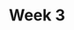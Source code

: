 ---
title: Week 3
weekNumber: 3
days:
  - date: 2020-02-04
    events:
      "**Lecture**{: .label .label } Pandas":
        "[Ch. 3](https://www.textbook.ds100.org/ch/03/pandas_intro.html)"
      "**Lab**{: .label .label-lab } Lab 2":
  - date: 2020-02-06
    events:
      "**Lecture**{: .label .label } Data Cleaning and EDA":
        "[Ch. 4](https://www.textbook.ds100.org/ch/04/eda_intro.html), [Ch. 5](https://www.textbook.ds100.org/ch/05/cleaning_structure.html)"
  - date: 2019-02-07
    events:
      "**Discussion**{: .label .label-disc } Discussion 3":
---